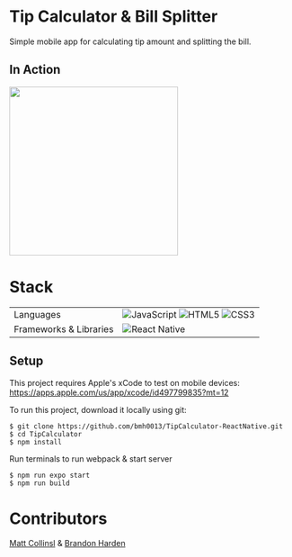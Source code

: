 # Tip Calculator & Bill Splitter

Simple mobile app for calculating tip amount and splitting the bill.

## In Action

<img src="https://thumbs.gfycat.com/RegularSatisfiedCollie-size_restricted.gif" width="300">

# Stack

<table>
  <tr>
    <td>Languages</td>
    <td><img alt="JavaScript" src="https://img.shields.io/badge/javascript%20-%23323330.svg?&style=for-the-badge&logo=javascript&logoColor=%23F7DF1E"/> <img alt="HTML5" src="https://img.shields.io/badge/html5%20-%23E34F26.svg?&style=for-the-badge&logo=html5&logoColor=white"/> <img alt="CSS3" src="https://img.shields.io/badge/css3%20-%231572B6.svg?&style=for-the-badge&logo=css3&logoColor=white"/></td>
  </tr>
  <tr>
    <td>Frameworks & Libraries</td>
    <td><img alt="React Native" src="https://img.shields.io/badge/React_Native-20232A?style=for-the-badge&logo=react&logoColor=61DAFB"/>
  </tr>
</table>

## Setup
This project requires Apple's xCode to test on mobile devices:
https://apps.apple.com/us/app/xcode/id497799835?mt=12

To run this project, download it locally using git:
```
$ git clone https://github.com/bmh0013/TipCalculator-ReactNative.git
$ cd TipCalculator
$ npm install
```

Run terminals to run webpack & start server
```
$ npm run expo start
$ npm run build
```

# Contributors

[Matt Collinsl](https://github.com/matt-collins087) & [Brandon Harden](https://github.com/bmh0013)
